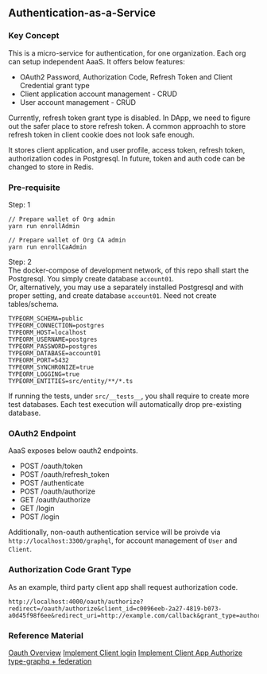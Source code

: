 ## Authentication-as-a-Service

### Key Concept

This is a micro-service for authentication, for one organization. Each org can setup independent AaaS.
It offers below features:

- OAuth2 Password, Authorization Code, Refresh Token and Client Credential grant type
- Client application account management - CRUD
- User account management - CRUD

Currently, refresh token grant type is disabled. In DApp, we need to figure out the safer place to store refresh token. A
common approachh to store refresh token in client cookie does not look safe enough.

It stores client application, and user profile, access token, refresh token, authorization codes in Postgresql. In future,
token and auth code can be changed to store in Redis.

### Pre-requisite

Step: 1

```shell script
// Prepare wallet of Org admin
yarn run enrollAdmin

// Prepare wallet of Org CA admin
yarn run enrollCaAdmin
```

Step: 2  
The docker-compose of development network, of this repo shall start the Postgresql. You simply create database `account01`.  
Or, alternatively, you may use a separately installed Postgresql and with proper setting, and create 
database `account01`. Need not create tables/schema.

```text
TYPEORM_SCHEMA=public
TYPEORM_CONNECTION=postgres
TYPEORM_HOST=localhost
TYPEORM_USERNAME=postgres
TYPEORM_PASSWORD=postgres
TYPEORM_DATABASE=account01
TYPEORM_PORT=5432
TYPEORM_SYNCHRONIZE=true
TYPEORM_LOGGING=true
TYPEORM_ENTITIES=src/entity/**/*.ts
```

If running the tests, under `src/__tests__`, you shall require to create more test databases. Each test execution will
automatically drop pre-existing database.

### OAuth2 Endpoint

AaaS exposes below oauth2 endpoints.

- POST /oauth/token
- POST /oauth/refresh_token
- POST /authenticate
- POST /oauth/authorize
- GET /oauth/authorize
- GET /login
- POST /login

Additionally, non-oauth authentication service will be proivde via `http://localhost:3300/graphql`, for account
management of `User` and `Client`.

### Authorization Code Grant Type

As an example, third party client app shall request authorization code.

```text
http://localhost:4000/oauth/authorize?redirect=/oauth/authorize&client_id=c0096eeb-2a27-4819-b073-a0d45f98f6ee&redirect_uri=http://example.com/callback&grant_type=authorization_code&state=9999&response_type=code
```

### Reference Material

[Oauth Overview](https://developer.okta.com/blog/2019/10/21/illustrated-guide-to-oauth-and-oidc)
[Implement Client login](https://github.com/auth0-samples/auth0-nodejs-webapp-sample/blob/dependabot/npm_and_yarn/01-Login/pug-2.0.4/01-Login/routes/auth.js)
[Implement Client App Authorize](https://github.com/auth0-samples/auth0-regular-webapp-login-with-sso-and-api/blob/master/utils/authorize.js)
[type-graphq + federation](https://github.com/MichalLytek/type-graphql/blob/master/examples/apollo-federation/helpers/buildFederatedSchema.ts)
